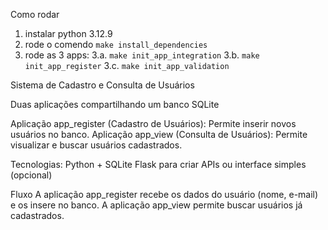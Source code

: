 Como rodar
1. instalar python 3.12.9
2. rode o comendo `make install_dependencies`
3. rode as 3 apps:
  3.a. `make init_app_integration`
  3.b. `make init_app_register`
  3.c. `make init_app_validation`


Sistema de Cadastro e Consulta de Usuários

Duas aplicações compartilhando um banco SQLite

Aplicação app_register (Cadastro de Usuários): Permite inserir novos usuários no banco.
Aplicação app_view (Consulta de Usuários): Permite visualizar e buscar usuários cadastrados.

Tecnologias:
Python + SQLite
Flask para criar APIs ou interface simples (opcional)

Fluxo
A aplicação app_register recebe os dados do usuário (nome, e-mail) e os insere no banco.
A aplicação app_view permite buscar usuários já cadastrados.
